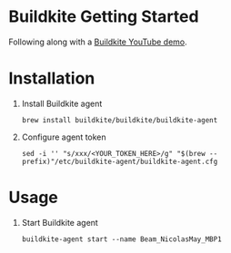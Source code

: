 # Buildkite Getting Started

Following along with a [Buildkite YouTube demo](https://www.youtube.com/watch?v=Vcbqo4QULL4).


# Installation

1. Install Buildkite agent
   ```shell
   brew install buildkite/buildkite/buildkite-agent
   ```
2. Configure agent token
   ```shell
   sed -i '' "s/xxx/<YOUR_TOKEN_HERE>/g" "$(brew --prefix)"/etc/buildkite-agent/buildkite-agent.cfg
   ```


# Usage

1. Start Buildkite agent 
   ```shell
   buildkite-agent start --name Beam_NicolasMay_MBP1
   ```
